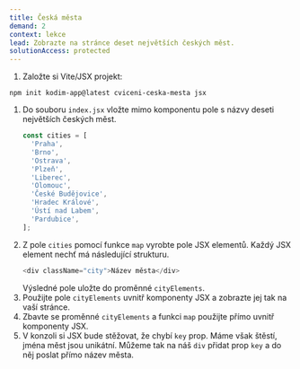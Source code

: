```yaml
---
title: Česká města
demand: 2
context: lekce
lead: Zobrazte na stránce deset největších českých měst.
solutionAccess: protected
---
```


1. Založte si Vite/JSX projekt:

```shell
npm init kodim-app@latest cviceni-ceska-mesta jsx
```

1. Do souboru `index.jsx` vložte mimo komponentu pole s názvy deseti největších českých měst.
   ```js
   const cities = [
     'Praha',
     'Brno',
     'Ostrava',
     'Plzeň',
     'Liberec',
     'Olomouc',
     'České Budějovice',
     'Hradec Králové',
     'Ústí nad Labem',
     'Pardubice',
   ];
   ```
1. Z pole `cities` pomocí funkce `map` vyrobte pole JSX elementů. Každý JSX element nechť má následující strukturu.
   ```js
   <div className="city">Název města</div>
   ```
   Výsledné pole uložte do proměnné `cityElements`.
1. Použijte pole `cityElements` uvnitř komponenty JSX a zobrazte jej tak na vaší stránce.
1. Zbavte se proměnné `cityElements` a funkci `map` použijte přímo uvnitř komponenty JSX.
1. V konzoli si JSX bude stěžovat, že chybí `key` prop. Máme však štěstí, jména měst jsou unikátní. Můžeme tak na náš `div` přidat prop `key` a do něj poslat přímo název města.

<!-- :::solution

```jsx
import React from 'react';
import { createRoot } from 'react-dom/client';
import './style.css';

const cities = [
  'Praha',
  'Brno',
  'Ostrava',
  'Plzeň',
  'Liberec',
  'Olomouc',
  'České Budějovice',
  'Hradec Králové',
  'Ústí nad Labem',
  'Pardubice',
];

const App = () => (
  <div className="container">
    <div className="cities">
      {cities.map((city) => (
        <div key={city} className="city">
          {city}
        </div>
      ))}
    </div>
  </div>
);

createRoot(document.querySelector('#app')).render(<App />);
```

::: -->
